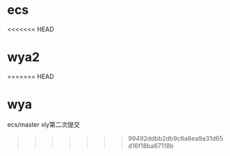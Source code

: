 # ecs
<<<<<<< HEAD
# wya2
=======
HEAD
# wya
ecs/master
xly第二次提交
>>>>>>> 99492ddbb2db9c6a6ea9a31d65d16f18ba67118b
